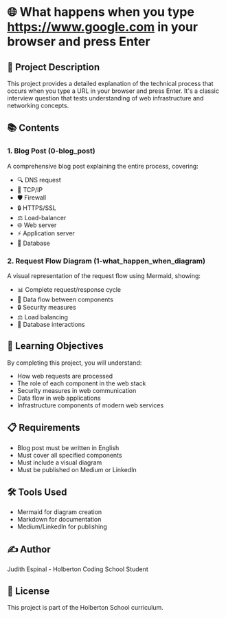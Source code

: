 # 🌐 What happens when you type https://www.google.com in your browser and press Enter

## 📝 Project Description
This project provides a detailed explanation of the technical process that occurs when you type a URL in your browser and press Enter. It's a classic interview question that tests understanding of web infrastructure and networking concepts.

## 📚 Contents

### 1. Blog Post (0-blog_post)
A comprehensive blog post explaining the entire process, covering:
- 🔍 DNS request
- 🔄 TCP/IP
- 🛡️ Firewall
- 🔒 HTTPS/SSL
- ⚖️ Load-balancer
- 🌐 Web server
- ⚡ Application server
- 💾 Database

### 2. Request Flow Diagram (1-what_happen_when_diagram)
A visual representation of the request flow using Mermaid, showing:
- 📊 Complete request/response cycle
- 🔄 Data flow between components
- 🔒 Security measures
- ⚖️ Load balancing
- 💾 Database interactions

## 🎯 Learning Objectives
By completing this project, you will understand:
- How web requests are processed
- The role of each component in the web stack
- Security measures in web communication
- Data flow in web applications
- Infrastructure components of modern web services

## 📋 Requirements
- Blog post must be written in English
- Must cover all specified components
- Must include a visual diagram
- Must be published on Medium or LinkedIn

## 🛠️ Tools Used
- Mermaid for diagram creation
- Markdown for documentation
- Medium/LinkedIn for publishing

## ✍️ Author
Judith Espinal - Holberton Coding School Student

## 📄 License
This project is part of the Holberton School curriculum.
